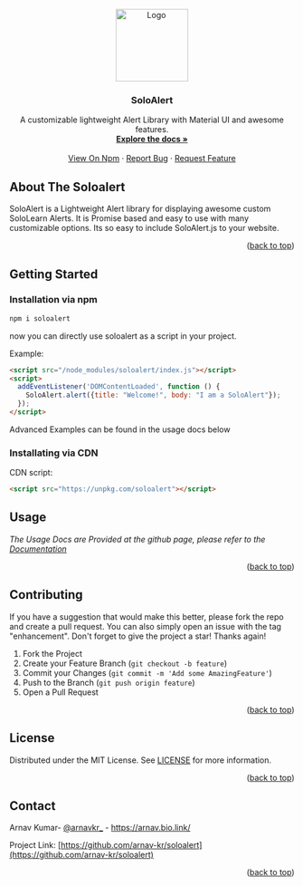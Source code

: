 <!-- PROJECT LOGO -->
<br />
<div align="center">
  <a href="https://soloalert.js.org/">
    <img src="https://user-images.githubusercontent.com/72879799/127307597-f291e5b3-5efa-4b03-96cc-e7fd6e15d7d5.png" alt="Logo" width="128">
  </a>

  <h3 align="center">SoloAlert</h3>

  <p align="center">
    A customizable lightweight Alert Library with Material UI and awesome features. 
    <br />
    <a href="https://soloalert.js.org/"><strong>Explore the docs »</strong></a>
    <br />
    <br />
    <a href="https://www.npmjs.com/soloalert">View On Npm</a>
    ·
    <a href="https://github.com/arnav-kr/soloalert/issues">Report Bug</a>
    ·
    <a href="https://github.com/arnav-kr/soloalert/issues">Request Feature</a>
  </p>
</div>

<!-- ABOUT THE PROJECT -->
## About The Soloalert

SoloAlert is a Lightweight Alert library for displaying awesome custom SoloLearn Alerts. It is Promise based and easy to use with many customizable options. Its so easy to include SoloAlert.js to your website.

<p align="right">(<a href="#top">back to top</a>)</p>


<!-- GETTING STARTED -->
## Getting Started

### Installation via npm

```bash
npm i soloalert
```
now you can directly use soloalert as a script in your project.

Example: 
```html
<script src="/node_modules/soloalert/index.js"></script>
<script>
  addEventListener('DOMContentLoaded', function () {
    SoloAlert.alert({title: "Welcome!", body: "I am a SoloAlert"});
  });
</script>
```
Advanced Examples can be found in the usage docs below 

### Installating via CDN

CDN script:
```html
<script src="https://unpkg.com/soloalert"></script>
```

<!-- USAGE EXAMPLES -->
## Usage

_The Usage Docs are Provided at the github page, please refer to the [Documentation](https://arnav-kr.github.io/soloalert/)_

<p align="right">(<a href="#top">back to top</a>)</p>

<!-- CONTRIBUTING -->
## Contributing

If you have a suggestion that would make this better, please fork the repo and create a pull request. You can also simply open an issue with the tag "enhancement".
Don't forget to give the project a star! Thanks again!

1. Fork the Project
2. Create your Feature Branch (`git checkout -b feature`)
3. Commit your Changes (`git commit -m 'Add some AmazingFeature'`)
4. Push to the Branch (`git push origin feature`)
5. Open a Pull Request

<p align="right">(<a href="#top">back to top</a>)</p>

<!-- LICENSE -->
## License

Distributed under the MIT License. See [LICENSE](LICENSE) for more information.

<p align="right">(<a href="#top">back to top</a>)</p>

<!-- CONTACT -->
## Contact

Arnav Kumar- [@arnavkr_](https://twitter.com/arnavkr_) - https://arnav.bio.link/

Project Link: [https://github.com/arnav-kr/soloalert](https://github.com/arnav-kr/soloalert)

<p align="right">(<a href="#top">back to top</a>)</p>
